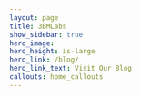 ```yaml
---
layout: page
title: 3BMLabs
show_sidebar: true
hero_image:
hero_height: is-large
hero_link: /blog/
hero_link_text: Visit Our Blog
callouts: home_callouts
---
```

